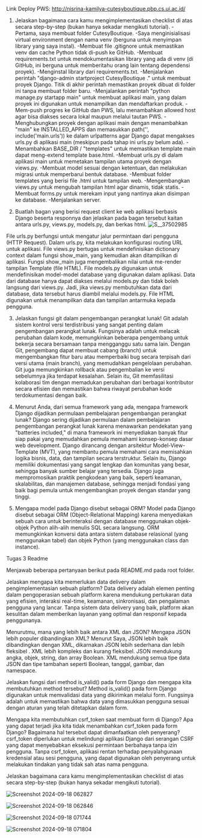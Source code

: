 Link Deploy PWS: http://nisrina-kamilya-cutesyboutique.pbp.cs.ui.ac.id/

1. Jelaskan bagaimana cara kamu mengimplementasikan checklist di atas secara step-by-step (bukan hanya sekadar mengikuti tutorial).
-Pertama, saya membuat folder CutesyBoutique.
-Saya menginisialisasi virtual environment dengan nama venv (berguna untuk menyimpan library yang saya instal).
-Membuat file .gitignore untuk memastikan venv dan cache Python tidak di-push ke GitHub.
-Membuat requirements.txt untuk mendokumentasikan library yang ada di venv (di GitHub, ini berguna untuk memberitahu orang lain tentang dependensi proyek).
-Menginstal library dari requirements.txt.
-Menjalankan perintah "django-admin startproject CutesyBoutique ." untuk membuat proyek Django. Titik di akhir perintah memastikan proyek dibuat di folder ini tanpa membuat folder baru.
-Menjalankan perintah "python manage.py startapp main" untuk membuat aplikasi main, yang dalam proyek ini digunakan untuk menampilkan dan mendaftarkan produk.
-Mem-push progres ke GitHub dan PWS, lalu menambahkan allowed host agar bisa diakses secara lokal maupun melalui tautan PWS.
-Menghubungkan proyek dengan aplikasi main dengan menambahkan "main" ke INSTALLED_APPS dan memasukkan path('', include('main.urls')) ke dalam urlpatterns agar Django dapat mengakses urls.py di aplikasi main (meskipun pada tahap ini urls.py belum ada).
-Menambahkan BASE_DIR / "templates" untuk memastikan template main dapat meng-extend template base.html.
-Membuat urls.py di dalam aplikasi main untuk memetakan tampilan utama proyek dengan views.py.
-Membuat model sesuai dengan ketentuan, dan melakukan migrasi untuk memperbarui bentuk database.
-Membuat folder templates yang berisi file .html untuk tampilan web.
-Mengembangkan views.py untuk mengubah tampilan html agar dinamis, tidak statis.
-Membuat forms.py untuk merekam input yang nantinya akan disimpan ke database.
-Menjalankan server.

2. Buatlah bagan yang berisi request client ke web aplikasi berbasis Django beserta responnya dan jelaskan pada bagan tersebut kaitan antara urls.py, views.py, models.py, dan berkas html.
   ![S__37502985](https://github.com/user-attachments/assets/8e904cd8-6f58-406d-8371-6efe5baadfd9)

  File urls.py berfungsi untuk mengatur jalur permintaan dari pengguna (HTTP Request). Dalam urls.py, kita melakukan konfigurasi routing URL untuk aplikasi. File views.py bertugas untuk mendefinisikan dictionary context dalam fungsi show_main, yang kemudian akan ditampilkan di aplikasi. Fungsi show_main juga mengembalikan nilai untuk me-render tampilan Template (file HTML). File models.py digunakan untuk mendefinisikan model-model database yang digunakan dalam aplikasi. Data dari database hanya dapat diakses melalui models.py dan tidak boleh langsung dari views.py. Jadi, jika views.py membutuhkan data dari database, data tersebut harus diambil melalui models.py. File HTML digunakan untuk menampilkan data dan tampilan antarmuka kepada pengguna.

3. Jelaskan fungsi git dalam pengembangan perangkat lunak!
	Git adalah sistem kontrol versi terdistribusi yang sangat penting dalam pengembangan perangkat lunak. Fungsinya adalah untuk melacak perubahan dalam kode, memungkinkan beberapa pengembang untuk bekerja secara bersamaan tanpa mengganggu satu sama lain. Dengan Git, pengembang dapat membuat cabang (branch) untuk mengembangkan fitur baru atau memperbaiki bug secara terpisah dari versi utama (main branch), yang memudahkan pengelolaan perubahan. Git juga memungkinkan rollback atau pengembalian ke versi sebelumnya jika terdapat kesalahan. Selain itu, Git memfasilitasi kolaborasi tim dengan memadukan perubahan dari berbagai kontributor secara efisien dan memastikan bahwa riwayat perubahan kode terdokumentasi dengan baik.


4. Menurut Anda, dari semua framework yang ada, mengapa framework Django dijadikan permulaan pembelajaran pengembangan perangkat lunak?
	Django sering dijadikan permulaan dalam pembelajaran pengembangan perangkat lunak karena menawarkan pendekatan yang "batteries included," di mana framework ini menyediakan banyak fitur siap pakai yang memudahkan pemula memahami konsep-konsep dasar web development. Django dirancang dengan arsitektur Model-View-Template (MVT), yang membantu pemula memahami cara memisahkan logika bisnis, data, dan tampilan secara terstruktur. Selain itu, Django memiliki dokumentasi yang sangat lengkap dan komunitas yang besar, sehingga banyak sumber belajar yang tersedia. Django juga mempromosikan praktik pengkodean yang baik, seperti keamanan, skalabilitas, dan manajemen database, sehingga menjadi fondasi yang baik bagi pemula untuk mengembangkan proyek dengan standar yang tinggi.


5. Mengapa model pada Django disebut sebagai ORM?
	Model pada Django disebut sebagai ORM (Object-Relational Mapping) karena menyediakan sebuah cara untuk berinteraksi dengan database menggunakan objek-objek Python alih-alih menulis SQL secara langsung. ORM memungkinkan konversi data antara sistem database relasional (yang menggunakan tabel) dan objek Python (yang menggunakan class dan instance).




Tugas 3 Readme

Menjawab beberapa pertanyaan berikut pada README.md pada root folder.

Jelaskan mengapa kita memerlukan data delivery dalam pengimplementasian sebuah platform? Data delivery adalah elemen penting dalam pengoperasian sebuah platform karena mendukung pertukaran data yang efisien, interaksi real-time, keamanan, sinkronisasi, dan pengalaman pengguna yang lancar. Tanpa sistem data delivery yang baik, platform akan kesulitan dalam memberikan layanan yang optimal dan responsif kepada penggunanya.

Menurutmu, mana yang lebih baik antara XML dan JSON? Mengapa JSON lebih populer dibandingkan XML? Menurut Saya, JSON lebih baik dibandingkan dengan XML, dikarnakan JSON lebih sederhana dan lebih fleksibel . XML lebih kompleks dan kurang fleksibel. JSON mendukung angka, objek, string, dan array Boolean. XML mendukung semua tipe data JSON dan tipe tambahan seperti Boolean, tanggal, gambar, dan namespace.

Jelaskan fungsi dari method is_valid() pada form Django dan mengapa kita membutuhkan method tersebut? Method is_valid() pada form Django digunakan untuk memvalidasi data yang dikirimkan melalui form. Fungsinya adalah untuk memastikan bahwa data yang dimasukkan pengguna sesuai dengan aturan yang telah ditetapkan dalam form.

Mengapa kita membutuhkan csrf_token saat membuat form di Django? Apa yang dapat terjadi jika kita tidak menambahkan csrf_token pada form Django? Bagaimana hal tersebut dapat dimanfaatkan oleh penyerang? csrf_token diperlukan untuk melindungi aplikasi Django dari serangan CSRF yang dapat menyebabkan eksekusi permintaan berbahaya tanpa izin pengguna. Tanpa csrf_token, aplikasi rentan terhadap penyalahgunaan kredensial atau sesi pengguna, yang dapat digunakan oleh penyerang untuk melakukan tindakan yang tidak sah atas nama pengguna.

Jelaskan bagaimana cara kamu mengimplementasikan checklist di atas secara step-by-step (bukan hanya sekadar mengikuti tutorial).




![Screenshot 2024-09-18 062827](https://github.com/user-attachments/assets/acfb61c2-531c-4971-8777-485f29d0604e)

![Screenshot 2024-09-18 062846](https://github.com/user-attachments/assets/82ec8fc2-2088-4e56-980d-997107d3b5fe)

![Screenshot 2024-09-18 071744](https://github.com/user-attachments/assets/7c6b7517-bf59-443e-b881-679aca80c614)

![Screenshot 2024-09-18 071804](https://github.com/user-attachments/assets/97fdcb34-c3c5-40bb-90da-f297b6c90185)




